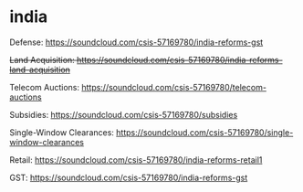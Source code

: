 # india
 
Defense: https://soundcloud.com/csis-57169780/india-reforms-gst
 
~~Land Acquisition: https://soundcloud.com/csis-57169780/india-reforms-land-acquisition~~
 
Telecom Auctions: https://soundcloud.com/csis-57169780/telecom-auctions
 
Subsidies: https://soundcloud.com/csis-57169780/subsidies
 
Single-Window Clearances: https://soundcloud.com/csis-57169780/single-window-clearances
 
Retail: https://soundcloud.com/csis-57169780/india-reforms-retail1
 
GST: https://soundcloud.com/csis-57169780/india-reforms-gst
